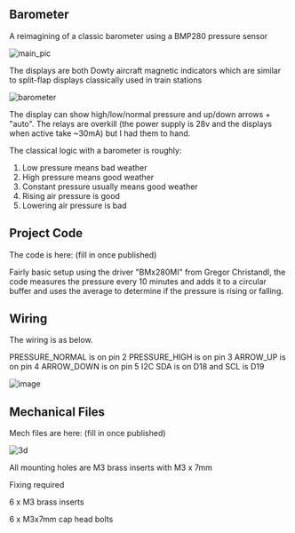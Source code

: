## Barometer
A reimagining of a classic barometer using a BMP280 pressure sensor

![main_pic](https://github.com/bigcrimping/barometer/assets/74270551/15842e96-7193-433c-9364-c8636e680af8)


The displays are both Dowty aircraft magnetic indicators which are similar to split-flap displays classically used in train stations

![barometer](https://github.com/bigcrimping/barometer/assets/74270551/f5106513-76e7-4a44-95ba-246bfbe6c3fe)

The display can show high/low/normal pressure and up/down arrows + "auto". The relays are overkill (the power supply is 28v and the displays when active take ~30mA) but I had them to hand.

The classical logic with a barometer is roughly:

1) Low pressure means bad weather
2) High pressure means good weather
3) Constant pressure usually means good weather
4) Rising air pressure is good
5) Lowering air pressure is bad

## Project Code

The code is here: (fill in once published)

Fairly basic setup using the driver "BMx280MI" from Gregor Christandl, the code measures the pressure every 10 minutes and adds it to a circular buffer and uses the average to determine if the pressure is rising or falling. 

## Wiring

The wiring is as below.

PRESSURE_NORMAL is on pin 2
PRESSURE_HIGH is on pin 3
ARROW_UP is on pin 4
ARROW_DOWN is on pin 5
I2C SDA is on D18 and SCL is D19

![image](https://github.com/bigcrimping/barometer/assets/74270551/70e9fb8e-a6ce-4eb6-9eeb-516b281252bf)


## Mechanical Files

Mech files are here: (fill in once published)

![3d](https://github.com/bigcrimping/barometer/assets/74270551/1addd655-9c70-4926-8692-edb90da42f17)

All mounting holes are M3 brass inserts with M3 x 7mm 

Fixing required 

6 x M3 brass inserts

6 x M3x7mm cap head bolts



